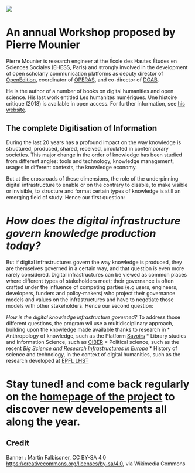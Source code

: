 <a href="https://juncture-digital.org"><img src="https://juncture-digital.org/images/ve-button.png"></a>

<param ve-config 
       title="GDKI - Introduction" 
       banner="https://upload.wikimedia.org/wikipedia/commons/a/ad/Cologne_Main_Station_May_2015.JPG" 
       layout="vertical">

<!-- Entities discussed throughout the essay are typically defined before the essay text and
     are thus available in all text.  Entity identifiers (QIDs) can be found in either
     Wikipedia or Wikidata (https://www.wikidata.org)> -->
<param ve-entity eid="Q185372"> <!-- Girl with a Pearl Earring painting -->
<param ve-entity eid="Q41264"> <!-- Johannes Vermeer -->
<param ve-entity eid="Q221092"> <!-- Mauritshuis -->
<param ve-entity eid="Q36600"> <!-- The Hague -->

# An annual Workshop proposed by Pierre Mounier

Pierre Mounier is research engineer at the École des Hautes Études en Sciences Sociales (EHESS, Paris) and strongly involved in the development of open scholarly communication platforms as deputy director of [OpenEdition](https://openedition.org), coordinator of [OPERAS](http://operas-eu.org), and co-director of [DOAB](http://doabooks.org).
<param ve-image 
       label="Pierre Mounier" 
       description="Pierre Mounier " 
       license="Public Domain" 
       url="https://www.operas-eu.org/wp-content/uploads/2020/01/Pierre_Mounier.jpg">

He is the author of a number of books on digital humanities and open science. His last work entitled Les humanités numériques. Une histoire critique (2018) is available in open access. For further information, see [his website](https://pierremounier.net).

## The complete Digitisation of Information

During the last 20 years has a profound impact on the way knowledge is structured, produced, shared, received, circulated in contemporary societies. This major change in the order of knowledge has been studied from different angles: tools and technology, knowledge management, usages in different contexts, the knowledge economy.
<param ve-image
       label="Digitisation"
       description="Workshop for librarians 2019-06-04 JVK ČBu"
       license="Czeva, CC BY-SA 4.0 <https://creativecommons.org/licenses/by-sa/4.0>, via Wikimedia Commons"
       url="https://upload.wikimedia.org/wikipedia/commons/b/b8/Workshop_for_librarians_2019-06-04_JVK_%C4%8CBu_03.jpg"

But at the crossroads of these dimensions, the role of the underpinning digital infrastructure to enable or on the contrary to disable, to make visible or invisible, to structure and format certain types of knowledge is still an emerging field of study. Hence our first question:
       
# *How does the digital infrastructure govern knowledge production today?*
       
But if digital infrastructures govern the way knowledge is produced, they are themselves governed in a certain way, and that question is even more rarely considered. Digital infrastructures can be viewed as common places where different types of stakeholders meet; their governance is often crafted under the influence of competing parties (e.g users, engineers, developers, funders and policy-makers) who project their governance models and values on the infrastructures and have to negotiate those models with other stakeholders. Hence our second question:
<param ve-image
       label="Negociation"
       description="Santorin (GR), Akrotiri, Kastell -La Ponta- -- 2017"
       license="Dietmar Rabich / Wikimedia Commons / “Santorin (GR), Akrotiri, Kastell -La Ponta- -- 2017 -- 2967” / CC BY-SA 4.0"
       url="https://upload.wikimedia.org/wikipedia/commons/e/ea/Santorin_%28GR%29%2C_Akrotiri%2C_Kastell_-La_Ponta-_--_2017_--_2967.jpg"

# *How is the digital knowledge infrastructure governed?*
<param ve-image
       url="1807861462_2d39fbeb55_c.jpg"
       label="Digital governance"
       description="Darth Vader, Stormtroopers come to ICANN meeting
       license="Joi Ito, -- 2007 -- / CC BY 2.0"

To address those different questions, the program wil use a multidisciplinary approach, building upon the knowledge made available thanks to research in
       * Anthropology of knowledge, such as the Platform [Savoirs](http://savoirs.app)
       * Library studies and Information Science, such as [CIBER](http://ciber-research.uk/harbingers.html)
       * Political science, such as the recent [*Big Science and Research Infrastructures in Europe*](https://www.e-elgar.com/shop/gbp/big-science-and-research-infrastructures-in-europe-9781839100000.html)
       * History of science and technology, in the context of digital humanities, such as the research developed at [EPFL LHST](https://www.epfl.ch/labs/lhst/)
       
  # Stay tuned! and come back regularly on the [homepage of the project](http://https://piotrr70.github.io/GDKI) to discover new developements all along the year.

## Credit

Banner : Martin Falbisoner, CC BY-SA 4.0 <https://creativecommons.org/licenses/by-sa/4.0>, via Wikimedia Commons
